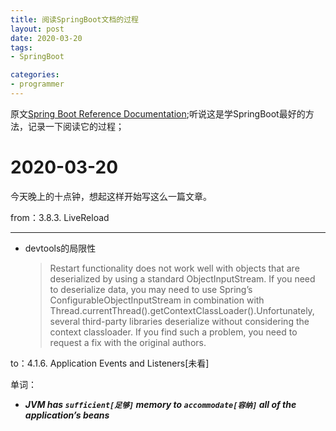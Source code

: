```yaml
---
title: 阅读SpringBoot文档的过程
layout: post
date: 2020-03-20
tags: 
- SpringBoot

categories:
- programmer
---
```

原文[Spring Boot Reference Documentation](https://docs.spring.io/spring-boot/docs/2.2.4.RELEASE/reference/htmlsingle);听说这是学SpringBoot最好的方法，记录一下阅读它的过程；
<!-- more -->
# 2020-03-20
今天晚上的十点钟，想起这样开始写这么一篇文章。

from：3.8.3. LiveReload

---

* devtools的局限性
  > Restart functionality does not work well with objects that are deserialized by using a standard ObjectInputStream. If you need to deserialize data, you may need to use Spring’s ConfigurableObjectInputStream in combination with Thread.currentThread().getContextClassLoader().Unfortunately, several third-party libraries deserialize without considering the context classloader. If you find such a problem, you need to request a fix with the original authors.

to：4.1.6. Application Events and Listeners[未看]

单词：
* ***JVM has `sufficient[足够]` memory to `accommodate[容纳]` all of the application’s beans***

